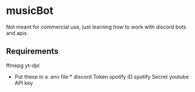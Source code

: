 # musicBot

Not meant for commercial use, just learning how to work with discord bots and apis.

## Requirements
ffmepg
yt-dpl 

* Put these in a .env file *
discord Token
spotify ID
spotify Secret
youtube API key

